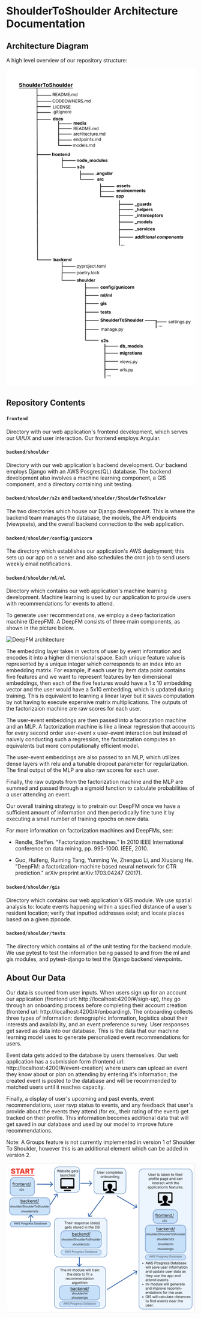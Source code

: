 # ShoulderToShoulder Architecture Documentation

## Architecture Diagram

A high level overview of our repository structure:

![Architecture Diagram](media/architecture_diagram.png)

## Repository Contents

#### `frontend`
Directory with our web application's frontend development, which serves our UI/UX and user interaction. Our frontend employs Angular.

#### `backend/shoulder` 
Directory with our web application's backend development. Our backend employs Django with an AWS Posgres(QL) database. The backend development also involves a machine learning component, a GIS component, and a directory containing unit testing. 

#### `backend/shoulder/s2s` and `backend/shoulder/ShoulderToShoulder` 
The two directories which house our Django development. This is where the backend team manages the database, the models, the API endpoints (viewpsets), and the overall backend connection to the web application.  

#### `backend/shoulder/config/gunicorn`
The directory which establishes our application's AWS deployment; this sets up our app on a server and also schedules the cron job to send users weekly email notifications. 

#### `backend/shoulder/ml/ml`
Directory which contains our web application's machine learning development. Machine learning is used by our application to provide users with recommendations for events to attend.

To generate user recommendations, we employ a deep factorization machine (DeepFM). A DeepFM
consists of three main components, as shown in the picture below.

![DeepFM architecture](https://d2l.ai/_images/rec-deepfm.svg)

The embedding layer takes in vectors of user by event information and encodes it into a higher
dimensional space. Each unique feature value is represented by a unique integer which corresponds
to an index into an embedding matrix. For example, if each user by item data point contains
five features and we want to represent features by ten dimensional embeddings, then each of
the five features would have a 1 x 10 embedding vector and the user would have a 5x10 embedding,
which is updated during training. This is equivalent to learning a linear layer but it saves
computation by not having to execute expensive matrix multiplications. The outputs of the
factorizaion machine are raw scores for each user.

The user-event embeddings are then passed into a facorization machine and an MLP. A factorization
machine is like a linear regression that accounts for every second order user-event x user-event
interaction but instead of naively conducting such a regression, the factorization computes
an equivalents but more computationally efficient model.

The user-event embeddings are also passed to an MLP, which utilizes dense layers with relu and
a tunable dropout parameter for regularization. The final output of the MLP are also raw scores
for each user.

Finally, the raw outputs from the factorization machine and the MLP are summed and passed
through a sigmoid function to calculate probabilities of a user attending an event.

Our overall training strategy is to pretrain our DeepFM once we have a sufficient amount of
information and then periodically fine tune it by executing a small number of training epochs
on new data.

For more information on factorization machines and DeepFMs, see:

- Rendle, Steffen. "Factorization machines." In 2010 IEEE International conference on data mining, pp. 995-1000. IEEE, 2010.

- Guo, Huifeng, Ruiming Tang, Yunming Ye, Zhenguo Li, and Xiuqiang He. "DeepFM: a factorization-machine based neural network for CTR prediction." arXiv preprint arXiv:1703.04247 (2017). 

#### `backend/shoulder/gis`
Directory which contains our web application's GIS module. We use spatial analysis to: locate events happening within a specified distance of a user's resident location; verify that inputted addresses exist; and locate places based on a given zipcode. 

#### `backend/shoulder/tests`
The directory which contains all of the unit testing for the backend module. We use pytest to test the information being passed to and from the ml and gis modules, and pytest-django to test the Django backend viewpoints. 


## About Our Data

Our data is sourced from user inputs. When users sign up for an account our application (frontend url: http://localhost:4200/#/sign-up), they go through an onboarding process before completing their account creation (frontend url: http://localhost:4200/#/onboarding). The onboarding collects three types of information: demographic information, logistics about their interests and availability, and an event preference survey. User responses get saved as data into our database. This is the data that our machine learning model uses to generate personalized event recommendations for users. 

Event data gets added to the database by users themselves. Our web application has a submission form (frontend url: http://localhost:4200/#/event-creation) where users can upload an event they know about or plan on attending by entering it's information; the created event is posted to the database and will be recommended to matched users until it reaches capacity.

Finally, a display of user's upcoming and past events, event recommendations, user rsvp status to events, and any feedback that user's provide about the events they attend (for ex., their rating of the event) get tracked on their profile. This information becomes additional data that will get saved in our database and used by our model to improve future recommendations. 

Note: A Groups feature is not currently implemented in version 1 of Shoulder To Shoulder, however this is an additional element which can be added in version 2. 

![Data Flow Diagram](media/model_data_flow.png)
